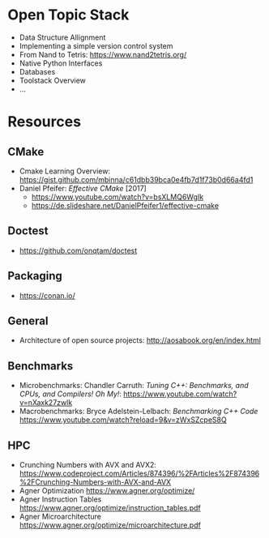 # Open Topic Stack
- Data Structure Allignment
- Implementing a simple version control system
- From Nand to Tetris: https://www.nand2tetris.org/
- Native Python Interfaces
- Databases
- Toolstack Overview
- ...

# Resources


## CMake
- Cmake Learning Overview: https://gist.github.com/mbinna/c61dbb39bca0e4fb7d1f73b0d66a4fd1
- Daniel Pfeifer: *Effective CMake* [2017]
    - https://www.youtube.com/watch?v=bsXLMQ6WgIk
    - https://de.slideshare.net/DanielPfeifer1/effective-cmake


## Doctest
- https://github.com/onqtam/doctest


## Packaging
- https://conan.io/


## General
- Architecture of open source projects: http://aosabook.org/en/index.html

## Benchmarks
- Microbenchmarks: Chandler Carruth: *Tuning C++: Benchmarks, and CPUs, and Compilers! Oh My!*: https://www.youtube.com/watch?v=nXaxk27zwlk
- Macrobenchmarks: Bryce Adelstein-Lelbach: *Benchmarking C++ Code* https://www.youtube.com/watch?reload=9&v=zWxSZcpeS8Q

## HPC
- Crunching Numbers with AVX and AVX2: https://www.codeproject.com/Articles/874396/%2FArticles%2F874396%2FCrunching-Numbers-with-AVX-and-AVX
- Agner Optimization https://www.agner.org/optimize/
- Agner Instruction Tables https://www.agner.org/optimize/instruction_tables.pdf
- Agner Microarchitecture  https://www.agner.org/optimize/microarchitecture.pdf
